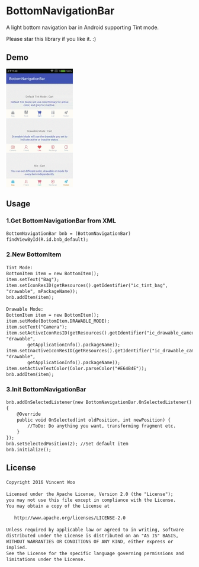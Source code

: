 # BottomNavigationBar
A light bottom navigation bar in Android supporting Tint mode.

Please star this library if you like it. :)

## Demo
![Demo](/pic/demo.gif)

## Usage
### 1.Get BottomNavigationBar from XML
    BottomNavigationBar bnb = (BottomNavigationBar) findViewById(R.id.bnb_default);

### 2.New BottomItem 

    Tint Mode: 
    BottomItem item = new BottomItem();
    item.setText("Bag");
    item.setIconResID(getResources().getIdentifier("ic_tint_bag", "drawable", mPackageName));
    bnb.addItem(item);
	
	Drawable Mode:
	BottomItem item = new BottomItem();
    item.setMode(BottomItem.DRAWABLE_MODE);
    item.setText("Camera");
    item.setActiveIconResID(getResources().getIdentifier("ic_drawable_camera_fill", "drawable",
            getApplicationInfo().packageName));
    item.setInactiveIconResID(getResources().getIdentifier("ic_drawable_camera", "drawable",
            getApplicationInfo().packageName));
    item.setActiveTextColor(Color.parseColor("#E64B4E"));
    bnb.addItem(item);
	
### 3.Init BottomNavigationBar
    bnb.addOnSelectedListener(new BottomNavigationBar.OnSelectedListener() {
        @Override
        public void OnSelected(int oldPosition, int newPosition) {
            //ToDo: Do anything you want, transforming fragment etc.
        }
    });
	bnb.setSelectedPosition(2); //Set default item
	bnb.initialize();

## License
```
Copyright 2016 Vincent Woo

Licensed under the Apache License, Version 2.0 (the "License");
you may not use this file except in compliance with the License.
You may obtain a copy of the License at

   http://www.apache.org/licenses/LICENSE-2.0

Unless required by applicable law or agreed to in writing, software
distributed under the License is distributed on an "AS IS" BASIS,
WITHOUT WARRANTIES OR CONDITIONS OF ANY KIND, either express or implied.
See the License for the specific language governing permissions and
limitations under the License.
```